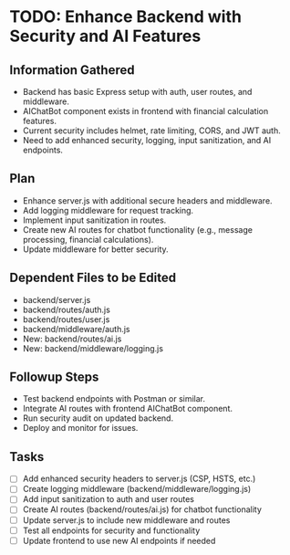 # TODO: Enhance Backend with Security and AI Features

## Information Gathered
- Backend has basic Express setup with auth, user routes, and middleware.
- AIChatBot component exists in frontend with financial calculation features.
- Current security includes helmet, rate limiting, CORS, and JWT auth.
- Need to add enhanced security, logging, input sanitization, and AI endpoints.

## Plan
- Enhance server.js with additional secure headers and middleware.
- Add logging middleware for request tracking.
- Implement input sanitization in routes.
- Create new AI routes for chatbot functionality (e.g., message processing, financial calculations).
- Update middleware for better security.

## Dependent Files to be Edited
- backend/server.js
- backend/routes/auth.js
- backend/routes/user.js
- backend/middleware/auth.js
- New: backend/routes/ai.js
- New: backend/middleware/logging.js

## Followup Steps
- Test backend endpoints with Postman or similar.
- Integrate AI routes with frontend AIChatBot component.
- Run security audit on updated backend.
- Deploy and monitor for issues.

## Tasks
- [ ] Add enhanced security headers to server.js (CSP, HSTS, etc.)
- [ ] Create logging middleware (backend/middleware/logging.js)
- [ ] Add input sanitization to auth and user routes
- [ ] Create AI routes (backend/routes/ai.js) for chatbot functionality
- [ ] Update server.js to include new middleware and routes
- [ ] Test all endpoints for security and functionality
- [ ] Update frontend to use new AI endpoints if needed
